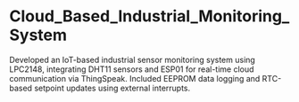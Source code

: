 # Cloud_Based_Industrial_Monitoring_System
Developed an IoT-based industrial sensor monitoring system using LPC2148, integrating DHT11 sensors and ESP01 for real-time cloud communication via ThingSpeak. Included EEPROM data logging and RTC-based setpoint updates using external interrupts.

